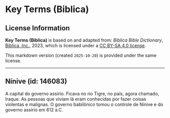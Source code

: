 # Key Terms (Biblica)

## License Information

**Key Terms (Biblica)** is based on and adapted from: _Biblica Bible Dictionary_, [Biblica, Inc.](https://www.biblica.com/), 2023, which is licensed under a [CC BY-SA 4.0 license](https://creativecommons.org/licenses/by-sa/4.0/legalcode.en).

This markdown version (created `2025-10-20`) is provided under the same license.



--------------------------------

## Nínive (id: 146083)

A capital do governo assírio. Ficava no rio Tigre, no país, agora chamado, Iraque. As pessoas que viviam lá eram conhecidas por fazer coisas violentas e malignas. O governo babilônico tomou o controle de Nínive e do governo assírio em 612 a.C.


